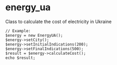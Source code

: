# energy_ua
Class to calculate the cost of electricity in Ukraine

```
// Example:
$energy = new EnergyUA();
$energy->setCity();
$energy->setInitialIndications(200);
$energy->setFinalIndications(500);
$result = $energy->calculateCost();
echo $result;
```
